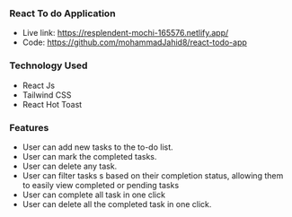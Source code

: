 ### React To do Application

- Live link: https://resplendent-mochi-165576.netlify.app/
- Code: https://github.com/mohammadJahid8/react-todo-app

### Technology Used

- React Js
- Tailwind CSS
- React Hot Toast

### Features

- User can add new tasks to the to-do list.
- User can mark the completed tasks.
- User can delete any task.
- User can filter tasks s based on their completion
  status, allowing them to easily view completed or pending tasks
- User can complete all task in one click
- User can delete all the completed task in one click.
